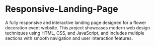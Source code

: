 # Responsive-Landing-Page
A fully responsive and interactive landing page designed for a flower decoration event website. This project showcases modern web design techniques using HTML, CSS, and JavaScript, and includes multiple sections with smooth navigation and user interaction features.
